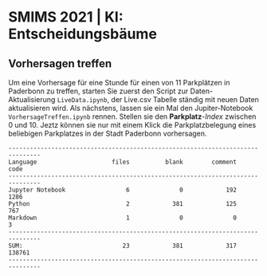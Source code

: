 # SMIMS 2021 | KI: Entscheidungsbäume
## Vorhersagen treffen
Um eine Vorhersage für eine Stunde für einen von 11 Parkplätzen in Paderbonn zu treffen, starten Sie zuerst den Script zur Daten-Aktualisierung `LiveData.ipynb`, der Live.csv Tabelle ständig mit neuen Daten aktualisieren wird. Als nächstens, lassen sie ein Mal den Jupiter-Notebook `VorhersageTreffen.ipynb` rennen. Stellen sie den **Parkplatz**-*Index* zwischen 0 und 10. Jeztz können sie nur mit einem Klick die Parkplatzbelegung eines beliebigen Parkplatzes in der Stadt Paderbonn vorhersagen.






<pre><code>-------------------------------------------------------------------------------
Language                     files          blank        comment           code
-------------------------------------------------------------------------------
Jupyter Notebook                 6              0            192           1286
Python                           2            381            125            767
Markdown                         1              0              0              3
-------------------------------------------------------------------------------
SUM:                            23            381            317         138761
-------------------------------------------------------------------------------</code></pre>

